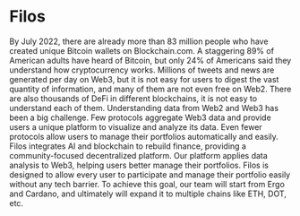 # Filos
By July 2022, there are already more than 83 million people who have created unique Bitcoin wallets on Blockchain.com. A staggering 89% of American adults have heard of Bitcoin, but only 24% of Americans said they understand how cryptocurrency works. Millions of tweets and news are generated per day on Web3, but it is not easy for users to digest the vast quantity of information, and many of them are not even free on Web2. There are also thousands of DeFi in different blockchains, it is not easy to understand each of them. Understanding data from Web2 and Web3 has been a big challenge. Few protocols aggregate Web3 data and provide users a unique platform to visualize and analyze its data. Even fewer protocols allow users to manage their portfolios automatically and easily. Filos integrates AI and blockchain to rebuild finance, providing a community-focused decentralized platform. Our platform applies data analysis to Web3, helping users better manage their portfolios. Filos is designed to allow every user to participate and manage their portfolio easily without any tech barrier. To achieve this goal, our team will start from Ergo and Cardano, and ultimately will expand it to multiple chains like ETH, DOT, etc.
